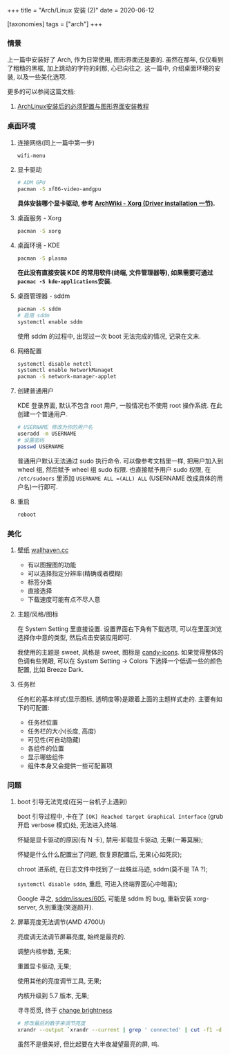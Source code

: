 +++
title = "Arch/Linux 安装 (2)"
date = 2020-06-12

[taxonomies]
tags = ["arch"]
+++

### 情景

上一篇中安装好了 Arch, 作为日常使用, 图形界面还是要的. 虽然在那年, 仅仅看到了粗糙的黑框, 加上跳动的字符的刹那, 心已向往之. 这一篇中, 介绍桌面环境的安装, 以及一些美化选项.

<!-- more -->

更多的可以参阅这篇文档:
1. [ArchLinux安装后的必须配置与图形界面安装教程](https://www.viseator.com/2017/05/19/arch_setup/)

### 桌面环境

1. 连接网络(同上一篇中第一步)
    ```sh
    wifi-menu
    ```

2. 显卡驱动
    ```sh
    # ADM GPU
    pacman -S xf86-video-amdgpu
    ```
    __具体安装哪个显卡驱动, 参考 [ArchWiki - Xorg (Driver installation 一节)](https://wiki.archlinux.org/index.php/Xorg).__

3. 桌面服务 - Xorg

    ```sh
    pacman -S xorg
    ```

4. 桌面环境 - KDE
    
    ```sh
    pacman -S plasma
    ```

    __在此没有直接安装 KDE 的常用软件(终端, 文件管理器等), 如果需要可通过```pacmac -S kde-applications```安装.__

5. 桌面管理器 - sddm

    ```sh
    pacman -S sddm
    # 启用 sddm
    systemctl enable sddm
    ```

    使用 sddm 的过程中, 出现过一次 boot 无法完成的情况, 记录在文末.

6. 网络配置

    ```sh
    systemctl disable netctl
    systemctl enable NetworkManaget
    pacman -S network-manager-applet
    ```

7. 创建普通用户

    KDE 登录界面, 默认不包含 root 用户, 一般情况也不使用 root 操作系统. 在此创建一个普通用户.

    ```sh
    # USERNAME 修改为你的用户名
    useradd -m USERNAME
    # 设置密码
    passwd USERNAME
    ```

    普通用户默认无法通过 sudo 执行命令. 可以像参考文档里一样, 把用户加入到 wheel 组, 然后赋予 wheel 组 sudo 权限. 也直接赋予用户 sudo 权限, 在 ```/etc/sudoers``` 里添加 ```USERNAME ALL =(ALL) ALL``` (USERNAME 改成具体的用户名)一行即可.

8. 重启

    ```sh
    reboot
    ```

### 美化

1. 壁纸 [wallhaven.cc](https://wallhaven.cc/)

    + 有以图搜图的功能
    + 可以选择指定分辨率(精确或者模糊)
    + 标签分类
    + 直接选择
    + 下载速度可能有点不尽人意

2. 主题/风格/图标

    在 System Setting 里直接设置. 设置界面右下角有下载选项, 可以在里面浏览选择你中意的类型, 然后点击安装应用即可.

    我使用的主题是 sweet, 风格是 sweet, 图标是 [candy-icons](https://github.com/EliverLara/candy-icons). 如果觉得整体的色调有些晃眼, 可以在 System Setting -> Colors 下选择一个低调一些的颜色配置, 比如 Breeze Dark.

3. 任务栏

    任务栏的基本样式(显示图标, 透明度等)是跟着上面的主题样式走的. 主要有如下的可配置:

    + 任务栏位置
    + 任务栏的大小(长度, 高度)
    + 可见性(可自动隐藏)
    + 各组件的位置
    + 显示哪些组件
    + 组件本身又会提供一些可配置项

### 问题
1. boot 引导无法完成(在另一台机子上遇到)

    boot 引导过程中, 卡在了 ```[OK] Reached target Graphical Interface``` (grub 开启 verbose 模式)处, 无法进入终端.

    怀疑是显卡驱动的原因(有 N 卡), 禁用-卸载显卡驱动, 无果(一筹莫展);


    怀疑是什么什么配置出了问题, 恢复原配置后, 无果(心如死灰); 

    chroot 进系统, 在日志文件中找到了一丝蛛丝马迹, sddm(莫不是 TA ?);

    ```systemctl disable sddm```, 重启, 可进入终端界面(心中暗喜);

    Google 寻之, [sddm/issues/605](https://github.com/sddm/sddm/issues/605), 可能是 sddm 的 bug, 重新安装 xorg-server, 久别重逢(笑逐颜开).

2. 屏幕亮度无法调节(AMD 4700U)

    亮度调无法调节屏幕亮度, 始终是最亮的.

    调整内核参数, 无果;

    重置显卡驱动, 无果;

    使用其他的亮度调节工具, 无果;

    内核升级到 5.7 版本, 无果;

    寻寻觅觅, 终于 [change brightness](https://askubuntu.com/questions/62249/how-do-you-change-brightness-color-and-sharpness-from-command-line)

    ```sh
    # 修改最后的数字来调节亮度
    xrandr --output `xrandr --current | grep ' connected' | cut -f1 -d " "` --brightness 0.5
    ```

    虽然不是很美好, 但比起要在大半夜凝望最亮的屏, 呜.
